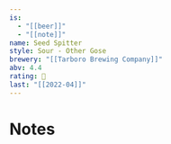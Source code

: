 ```yaml
---
is:
  - "[[beer]]"
  - "[[note]]"
name: Seed Spitter
style: Sour - Other Gose
brewery: "[[Tarboro Brewing Company]]"
abv: 4.4
rating: 🤞
last: "[[2022-04]]"
---
```

# Notes

